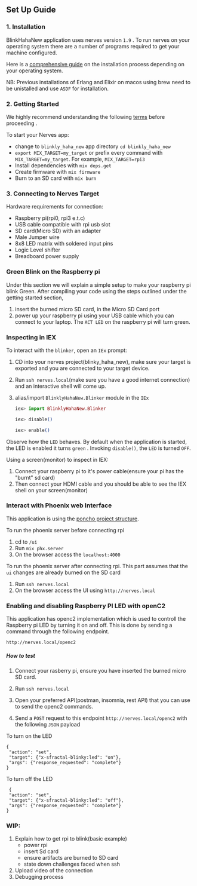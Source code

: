 
## Set Up Guide

### 1. Installation

BlinkHahaNew application uses nerves version `1.9` . To run nerves on your operating system there are a number of programs required to get your machine configured.

Here is a [comprehensive guide](https://hexdocs.pm/nerves/installation.html#content) on  the installation process depending on your operating system.

NB: Previous installations of Erlang and Elixir on macos using brew need to be unistalled and use `ASDF` for installation.


### 2. Getting Started 

We highly recommend understanding the following [terms](https://hexdocs.pm/nerves/getting-started.html#common-terms) before proceeding .


To start your Nerves app:
  * change to `blinkly_haha_new` app directory `cd blinkly_haha_new`
  * `export MIX_TARGET=my_target` or prefix every command with
    `MIX_TARGET=my_target`. For example, `MIX_TARGET=rpi3`
  * Install dependencies with `mix deps.get`
  * Create firmware with `mix firmware`
  * Burn to an SD card with `mix burn`



### 3. Connecting to Nerves Target

Hardware requirements for connection:

 - Raspberry pi(rpi0, rpi3 e.t.c)
 - USB cable compatible with rpi usb slot
 - SD card(Micro SD) with an adapter
 - Male Jumper wire
 - 8x8 LED matrix  with soldered input pins
 - Logic Level shifter
 - Breadboard power supply


### Green Blink on the Raspberry pi

  Under this section we will explain a simple setup to make your raspberry pi blink Green. After compiling your code using the steps outlined under the getting started section,
   1. insert the burned micro SD card, in the Micro SD Card port
   2. power up your raspberry pi using your USB cable which you can connect to your laptop. The `ACT LED` on the raspberry pi will turn green.

### Inspecting in IEX

To interact with the `blinker`, open an `IEx` prompt:

  1. CD into your nerves project(blinky_haha_new), make sure your target is exported and you are connected to your target device.
  2. Run `ssh nerves.local`(make sure you have a good internet connection) and an interactive shell will come up.

  3. alias/import `BlinklyHahaNew.Blinker` module in the `IEx` 

     ```elixir
     iex> import BlinklyHahaNew.Blinker

     iex> disable()

     iex> enable()
     ```

  Observe how the `LED` behaves. By default when the application is started, the LED is enabled it turns `green` . Invoking `disable()`, the `LED` is turned `OFF`.

Using a screen(monitor) to inspect in IEX:
  1. Connect your raspberry pi to it's power cable(ensure your pi has the "burnt" sd card)
  2. Then connect your HDMI cable and you should be able to see the IEX shell on your screen(monitor)


  ### Interact with Phoenix web Interface

  This application is using the [poncho project structure](https://hexdocs.pm/nerves/user-interfaces.html#create-a-poncho-project).

  To run the phoenix server before connecting rpi

   1. cd to `/ui`
   2. Run `mix phx.server`
   3. On the browser access the `localhost:4000`

   To run the phoenix server after connecting rpi.
   This part assumes that the `ui` changes are already burned on the SD card

   1. Run `ssh nerves.local` 
   2. On the browser access the UI using `http://nerves.local`


   ### Enabling and disabling Raspberry PI LED with openC2 

  This application has openc2 implementation which is used to controll the Raspberry pi LED by turning it on and off. This is done by sending a command through the following endpoint.

  `http://nerves.local/openc2`

  ##### How to test

  1. Connect your rasberry pi, ensure you have inserted the burned micro SD card.
  2. Run `ssh nerves.local` 
  3. Open your preferred API(postman, insomnia, rest API) that you can use to send the openc2 commands.

  4. Send a `POST` request to this endpoint `http://nerves.local/openc2` with the following `JSON` payload

  To turn on the LED

   ```
   {
    "action": "set",
    "target": {"x-sfractal-blinky:led": "on"},
    "args": {"response_requested": "complete"}
   }
   ```

   To turn off the LED

   ```
    {
    "action": "set",
    "target": {"x-sfractal-blinky:led": "off"},
    "args": {"response_requested": "complete"}
   }
   ```


   

### WIP:
 1. Explain how to get rpi to blink(basic example)
    - power rpi
    - insert Sd card
    - ensure artifacts are burned to SD card 
    - state down challenges faced when ssh
 2. Upload video of the connection 
 3. Debugging process
 


